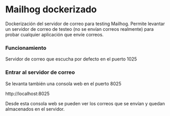 # Mailhog dockerizado

Dockerización del servidor de correo para testing Mailhog. Permite levantar un servidor de correo de testeo (no se envían correos realmente) para probar cualquier aplicación que envíe correos.

### Funcionamiento

Servidor de correo que escucha por defecto en el puerto 1025

### Entrar al servidor de correo

Se levanta también una consola web en el puerto 8025

http://localhost:8025

Desde esta consola web se pueden ver los correos que se envían y quedan almacenados en el servidor.
